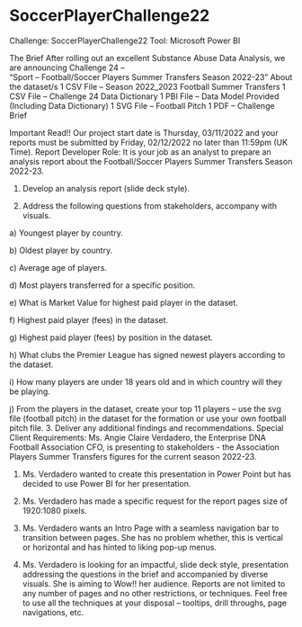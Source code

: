 # SoccerPlayerChallenge22
Challenge: SoccerPlayerChallenge22 Tool: Microsoft Power BI

The Brief 
After rolling out an excellent Substance Abuse Data Analysis, we are announcing
Challenge 24 –  
“Sport – Football/Soccer Players Summer Transfers Season 2022-23” 
About the dataset/s 
1 CSV File – Season 2022_2023 Football Summer Transfers
1 CSV File – Challenge 24 Data Dictionary 
1 PBI File – Data Model Provided (Including Data Dictionary)
1 SVG File – Football Pitch
1 PDF – Challenge Brief

Important Read!! 
Our project start date is Thursday, 03/11/2022 and your reports must be submitted by
Friday, 02/12/2022 no later than 11:59pm (UK Time). 
Report Developer Role: 
It is your job as an analyst to prepare an analysis report about the Football/Soccer
Players Summer Transfers Season 2022-23. 
 
1. Develop an analysis report (slide deck style).

2. Address the following questions from stakeholders, accompany with visuals.

a) Youngest player by country.

b) Oldest player by country.

c) Average age of players.

d) Most players transferred for a specific position.

e) What is Market Value for highest paid player in the dataset.

f) Highest paid player (fees) in the dataset.

g) Highest paid player (fees) by position in the dataset.

h) What clubs the Premier League has signed newest players according to the
dataset. 

i) How many players are under 18 years old and in which country will they be
playing.

j) From the players in the dataset, create your top 11 players – use the svg file
(football pitch) in the dataset for the formation or use your own football pitch file. 
3. Deliver any additional findings and recommendations. 
Special Client Requirements: 
Ms. Angie Claire Verdadero, the Enterprise DNA Football Association CFO, is presenting
to stakeholders - the Association Players Summer Transfers figures for the current
season 2022-23. 
1. Ms. Verdadero wanted to create this presentation in Power Point but has decided
to use Power BI for her presentation.
 
2. Ms. Verdadero has made a specific request for the report pages size of
1920:1080 pixels. 
 
3. Ms. Verdadero wants an Intro Page with a seamless navigation bar to transition
between pages. She has no problem whether, this is vertical or horizontal and has
hinted to liking pop-up menus.
 
4. Ms. Verdadero is looking for an impactful, slide deck style, presentation
addressing the questions in the brief and accompanied by diverse visuals. She is
aiming to Wow!! her audience. 
Reports are not limited to any number of pages and no other restrictions, or techniques.
Feel free to use all the techniques at your disposal – tooltips, drill throughs, page
navigations, etc. 
